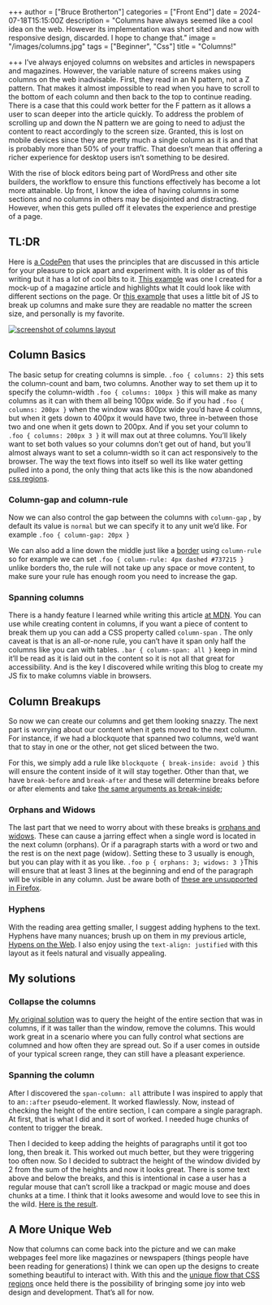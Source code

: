 +++
author = ["Bruce Brotherton"]
categories = ["Front End"]
date = 2024-07-18T15:15:00Z
description = "Columns have always seemed like a cool idea on the web. However its implementation was short sited and now with responsive design, discarded. I hope to change that."
image = "/images/columns.jpg"
tags = ["Beginner", "Css"]
title = "Columns!"

+++
I’ve always enjoyed columns on websites and articles in newspapers and magazines. However, the variable nature of screens makes using columns on the web inadvisable. First, they read in an N pattern, not a Z pattern. That makes it almost impossible to read when you have to scroll to the bottom of each column and then back to the top to continue reading. There is a case that this could work better for the F pattern as it allows a user to scan deeper into the article quickly. To address the problem of scrolling up and down the N pattern we are going to need to adjust the content to react accordingly to the screen size. Granted, this is lost on mobile devices since they are pretty much a single column as it is and that is probably more than 50% of your traffic. That doesn’t mean that offering a richer experience for desktop users isn’t something to be desired. 

With the rise of block editors being part of WordPress and other site builders, the workflow to ensure this functions effectively has become a lot more attainable. Up front, I know the idea of having columns in some sections and no columns in others may be disjointed and distracting. However, when this gets pulled off it elevates the experience and prestige of a page. 

## TL:DR

Here is [a CodePen](https://codepen.io/brucebrotherton/full/yEGozE) that uses the principles that are discussed in this article for your pleasure to pick apart and experiment with. It is older as of this writing but it has a lot of cool bits to it. [This example](https://codepen.io/brucebrotherton/pen/zLowXR/68d0d3bc11301c1666db6296a6d51cf7) was one I created for a mock-up of a magazine article and highlights what It could look like with different sections on the page. Or [this example](https://codepen.io/brucebrotherton/pen/vYwMRxo) that uses a little bit of JS to break up columns and make sure they are readable no matter the screen size, and personally is my favorite.

[![screenshot of columns layout](/images/columns-codepen.png)](https://codepen.io/brucebrotherton/full/vYwMRxo)


## Column Basics

The basic setup for creating columns is simple. `.foo { columns: 2}` this sets the column-count and bam, two columns. Another way to set them up it to specify the column-width `.foo { columns: 100px }` this will make as many columns as it can with them all being 100px wide. So if you had `.foo { columns: 200px }` when the window was 800px wide you’d have 4 columns, but when it gets down to 400px it would have two, three in-between those two and one when it gets down to 200px. And if you set your column to `.foo { columns: 200px 3 }` it will max out at three columns.  You’ll likely want to set both values so your columns don’t get out of hand, but you’ll almost always want to set a column-width so it can act responsively to the browser. The way the text flows into itself so well its like water getting pulled into a pond, the only thing that acts like this is the now abandoned [css regions](https://www.brucebrotherton.com/blog/css-regions/).

### Column-gap and column-rule

Now we can also control the gap between the columns with `column-gap` , by default its value is `normal` but we can specify it to any unit we’d like. For example `.foo { column-gap: 20px }`

We can also add a line down the middle just like a [border](https://www.brucebrotherton.com/blog/box-model-borders/) using `column-rule` so for example we can set `.foo { column-rule: 4px dashed #737215 }` unlike borders tho, the rule will not take up any space or move content, to make sure your rule has enough room you need to increase the gap.

### Spanning columns

There is a handy feature I learned while writing this article [at MDN](https://developer.mozilla.org/en-US/docs/Learn/CSS/CSS_layout/Multiple-column_Layout). You can use while creating content in columns, if you want a piece of content to break them up you can add a CSS property called `column-span` . The only caveat is that is an all-or-none rule, you can’t have it span only half the columns like you can with tables. `.bar { column-span: all }` keep in mind it’ll be read as it is laid out in the content so it is not all that great for accessibility. And is the key I discovered while writing this blog to create my JS fix to make columns viable in browsers.

## Column Breakups

So now we can create our columns and get them looking snazzy. The next part is worrying about our content when it gets moved to the next column. For instance, if we had a blockquote that spanned two columns, we’d want that to stay in one or the other, not get sliced between the two. 

For this, we simply add a rule like `blockquote { break-inside: avoid }` this will ensure the content inside of it will stay together. Other than that, we have `break-before` and `break-after` and these will determine breaks before or after elements and take [the same arguments as break-inside](https://developer.mozilla.org/en-US/docs/Web/CSS/CSS_multicol_layout/Handling_content_breaks_in_multicol_layout);

### Orphans and Widows

The last part that we need to worry about with these breaks is [orphans and widows](https://designshack.net/articles/typography/widow-typography/). These can cause a jarring effect when a single word is located in the next column (orphans). Or if a paragraph starts with a word or two and the rest is on the next page (widow). Setting these to 3 usually is enough, but you can play with it as you like. `.foo p { orphans: 3; widows: 3 }`This will ensure that at least 3 lines at the beginning and end of the paragraph will be visible in any column.  Just be aware both of [these are unsupported in Firefox](https://caniuse.com/?search=orphans).

### Hyphens

With the reading area getting smaller, I suggest adding hyphens to the text. Hyphens have many nuances; brush up on them in my previous article, [Hypens on the Web](https://www.brucebrotherton.com/blog/hyphens-on-the-web/). I also enjoy using the `text-align: justified` with this layout as it feels natural and visually appealing.

## My solutions

### Collapse the columns

[My original solution](https://codepen.io/brucebrotherton/pen/yEGozE) was to query the height of the entire section that was in columns, if it was taller than the window, remove the columns. This would work great in a scenario where you can fully control what sections are columned and how often they are spread out. So if a user comes in outside of your typical screen range, they can still have a pleasant experience. 

### Spanning the column

After I discovered the `span-column: all` attribute I was inspired to apply that to an`::after` pseudo-element. It worked flawlessly. Now, instead of checking the height of the entire section, I can compare a single paragraph. At first, that is what I did and it sort of worked. I needed huge chunks of content to trigger the break.

Then I decided to keep adding the heights of paragraphs until it got too long, then break it. This worked out much better, but they were triggering too often now. So I decided to subtract the height of the window divided by 2 from the sum of the heights and now it looks great. There is some text above and below the breaks, and this is intentional in case a user has a regular mouse that can’t scroll like a trackpad or magic mouse and does chunks at a time. I think that it looks awesome and would love to see this in the wild. [Here is the result](https://codepen.io/brucebrotherton/pen/vYwMRxo). 

## A More Unique Web

Now that columns can come back into the picture and we can make webpages feel more like magazines or newspapers (things people have been reading for generations) I think we can open up the designs to create something beautiful to interact with. With this and the [unique flow that CSS regions](https://www.brucebrotherton.com/blog/css-regions/) once held there is the possibility of bringing some joy into web design and development. That’s all for now.